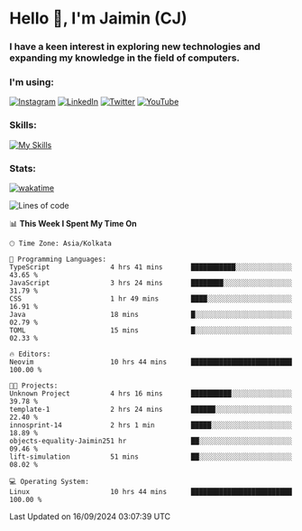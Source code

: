 <h1>Hello 👋, I'm Jaimin (CJ)</h1>
<h3>I have a keen interest in exploring new technologies and expanding my knowledge in the field of computers.</h3>

<h3 align="left"> I'm using: </h3>

[![Instagram](https://img.shields.io/badge/Instagram-%23E4405F.svg?style=for-the-badge&logo=Instagram&logoColor=white)](https://instagram.com/jaimin_chovatia) [![LinkedIn](https://img.shields.io/badge/linkedin-%230077B5.svg?style=for-the-badge&logo=linkedin&logoColor=white)](https://www.linkedin.com/in/jaimin-chovatia-691b8b29a) [![Twitter](https://img.shields.io/badge/Twitter-%231DA1F2.svg?style=for-the-badge&logo=Twitter&logoColor=white)](https://twitter.com/jaimin_chovatia) [![YouTube](https://img.shields.io/badge/YouTube-%23FF0000.svg?style=for-the-badge&logo=YouTube&logoColor=white)](https://youtube.com/@cjcreations5172) 

**<h3 align="left">Skills:</h3>**

[![My Skills](https://skillicons.dev/icons?i=ts,js,java,py,react,nextjs,nodejs,postgres,mongodb,git)](https://skillicons.dev)

<!---
 **<h3 align="left">🏆 Achievements:</h3>**
 [![An image of @jaimin25's Holopin badges, which is a link to view their full Holopin profile](https://holopin.me/jaimin25)](https://holopin.io/@jaimin25)
-->

**<h3 align="left">Stats:</h3>**

[![wakatime](https://wakatime.com/badge/user/b2a7cf30-099b-4a62-be11-c3b7dc700323.svg)](https://wakatime.com/@b2a7cf30-099b-4a62-be11-c3b7dc700323)

<!--START_SECTION:waka-->
![Lines of code](https://img.shields.io/badge/From%20Hello%20World%20I%27ve%20Written-984.1%20thousand%20lines%20of%20code-blue)

📊 **This Week I Spent My Time On** 

```text
🕑︎ Time Zone: Asia/Kolkata

💬 Programming Languages: 
TypeScript               4 hrs 41 mins       ███████████░░░░░░░░░░░░░░   43.65 % 
JavaScript               3 hrs 24 mins       ████████░░░░░░░░░░░░░░░░░   31.79 % 
CSS                      1 hr 49 mins        ████░░░░░░░░░░░░░░░░░░░░░   16.91 % 
Java                     18 mins             █░░░░░░░░░░░░░░░░░░░░░░░░   02.79 % 
TOML                     15 mins             █░░░░░░░░░░░░░░░░░░░░░░░░   02.33 % 

🔥 Editors: 
Neovim                   10 hrs 44 mins      █████████████████████████   100.00 % 

🐱‍💻 Projects: 
Unknown Project          4 hrs 16 mins       ██████████░░░░░░░░░░░░░░░   39.78 % 
template-1               2 hrs 24 mins       ██████░░░░░░░░░░░░░░░░░░░   22.40 % 
innosprint-14            2 hrs 1 min         █████░░░░░░░░░░░░░░░░░░░░   18.89 % 
objects-equality-Jaimin251 hr                ██░░░░░░░░░░░░░░░░░░░░░░░   09.46 % 
lift-simulation          51 mins             ██░░░░░░░░░░░░░░░░░░░░░░░   08.02 % 

💻 Operating System: 
Linux                    10 hrs 44 mins      █████████████████████████   100.00 % 
```


 Last Updated on 16/09/2024 03:07:39 UTC
<!--END_SECTION:waka-->
